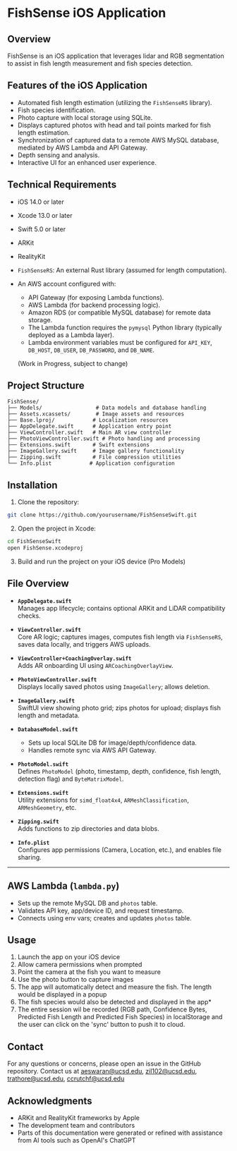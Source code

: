 # FishSense iOS Application

## Overview
FishSense is an iOS application that leverages lidar and RGB segmentation to assist in fish length measurement and fish species detection. 

## Features of the iOS Application
- Automated fish length estimation (utilizing the `FishSenseRS` library).
- Fish species identification.
- Photo capture with local storage using SQLite.
- Displays captured photos with head and tail points marked for fish length estimation.
- Synchronization of captured data to a remote AWS MySQL database, mediated by AWS Lambda and API Gateway.
- Depth sensing and analysis.
- Interactive UI for an enhanced user experience.

## Technical Requirements
- iOS 14.0 or later
- Xcode 13.0 or later
- Swift 5.0 or later
- ARKit
- RealityKit
- `FishSenseRS`: An external Rust library (assumed for length computation).
- An AWS account configured with:
    - API Gateway (for exposing Lambda functions).
    - AWS Lambda (for backend processing logic).
    - Amazon RDS (or compatible MySQL database) for remote data storage.
    - The Lambda function requires the `pymysql` Python library (typically deployed as a Lambda layer).
    - Lambda environment variables must be configured for `API_KEY`, `DB_HOST`, `DB_USER`, `DB_PASSWORD`, and `DB_NAME`.
 
  (Work in Progress, subject to change)

## Project Structure
```
FishSense/
├── Models/                 # Data models and database handling
├── Assets.xcassets/        # Image assets and resources
├── Base.lproj/            # Localization resources
├── AppDelegate.swift      # Application entry point
├── ViewController.swift   # Main AR view controller
├── PhotoViewController.swift # Photo handling and processing
├── Extensions.swift       # Swift extensions
├── ImageGallery.swift     # Image gallery functionality
├── Zipping.swift          # File compression utilities
└── Info.plist            # Application configuration
```

## Installation
1. Clone the repository:
```bash
git clone https://github.com/yourusername/FishSenseSwift.git
```

2. Open the project in Xcode:
```bash
cd FishSenseSwift
open FishSense.xcodeproj
```

3. Build and run the project on your iOS device (Pro Models) 
## File Overview

- **`AppDelegate.swift`**  
  Manages app lifecycle; contains optional ARKit and LiDAR compatibility checks.

- **`ViewController.swift`**  
  Core AR logic; captures images, computes fish length via `FishSenseRS`, saves data locally, and triggers AWS uploads.

- **`ViewController+CoachingOverlay.swift`**  
  Adds AR onboarding UI using `ARCoachingOverlayView`.

- **`PhotoViewController.swift`**  
  Displays locally saved photos using `ImageGallery`; allows deletion.

- **`ImageGallery.swift`**  
  SwiftUI view showing photo grid; zips photos for upload; displays fish length and metadata.

- **`DatabaseModel.swift`**
  - Sets up local SQLite DB for image/depth/confidence data.
  - Handles remote sync via AWS API Gateway.

- **`PhotoModel.swift`**  
  Defines `PhotoModel` (photo, timestamp, depth, confidence, fish length, detection flag) and `ByteMatrixModel`.

- **`Extensions.swift`**  
  Utility extensions for `simd_float4x4`, `ARMeshClassification`, `ARMeshGeometry`, etc.

- **`Zipping.swift`**  
  Adds functions to zip directories and data blobs.

- **`Info.plist`**  
  Configures app permissions (Camera, Location, etc.), and enables file sharing.

---

## AWS Lambda (`lambda.py`)

- Sets up the remote MySQL DB and `photos` table.
- Validates API key, app/device ID, and request timestamp.
- Connects using env vars; creates and updates `photos` table.

      
## Usage
1. Launch the app on your iOS device
2. Allow camera permissions when prompted
3. Point the camera at the fish you want to measure
4. Use the photo button to capture images
5. The app will automatically detect and measure the fish. The length would be displayed in a popup
6. The fish species would also be detected and displayed in the app*
7. The entire session wil be recorded (RGB path, Confidence Bytes, Predicted Fish Length and Predicted Fish Species) in localStorage and the user can click on the 'sync' button to push it to cloud.


## Contact
For any questions or concerns, please open an issue in the GitHub repository. 
Contact us at aeswaran@ucsd.edu, zil102@ucsd.edu, trathore@ucsd.edu, ccrutchf@ucsd.edu

## Acknowledgments
- ARKit and RealityKit frameworks by Apple
- The development team and contributors
- Parts of this documentation were generated or refined with assistance from AI tools such as OpenAI's ChatGPT

